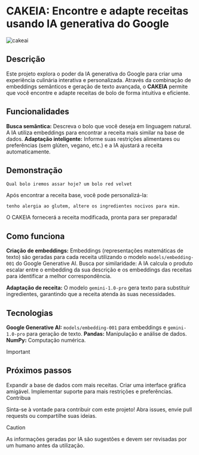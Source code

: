 # CAKEIA: Encontre e adapte receitas usando IA generativa do Google

![cakeai](https://github.com/JefeLuiz/CAKEAI/assets/117955318/ddbcfe26-9a56-4f42-a638-df6c508d954d)

## Descrição
Este projeto explora o poder da IA generativa do Google para criar uma experiência culinária interativa e personalizada. Através da combinação de embeddings semânticos e geração de texto avançada, o **CAKEIA** permite que você encontre e adapte receitas de bolo de forma intuitiva e eficiente.

## Funcionalidades
**Busca semântica:** Descreva o bolo que você deseja em linguagem natural. A IA utiliza embeddings para encontrar a receita mais similar na base de dados.
**Adaptação inteligente:** Informe suas restrições alimentares ou preferências (sem glúten, vegano, etc.) e a IA ajustará a receita automaticamente.

## Demonstração
```Qual bolo iremos assar hoje? um bolo red velvet ```

Após encontrar a receita base, você pode personalizá-la:

```tenho alergia ao glutem, altere os ingredientes nocivos para mim.```

O CAKEIA fornecerá a receita modificada, pronta para ser preparada!

## Como funciona
**Criação de embeddings:** Embeddings (representações matemáticas de texto) são geradas para cada receita utilizando o modelo `models/embedding-001` do Google Generative AI.
Busca por similaridade: A IA calcula o produto escalar entre o embedding da sua descrição e os embeddings das receitas para identificar a melhor correspondência.

**Adaptação de receita:** O modelo `gemini-1.0-pro` gera texto para substituir ingredientes, garantindo que a receita atenda às suas necessidades.

## Tecnologias
**Google Generative AI:** `models/embedding-001` para embeddings e `gemini-1.0-pro` para geração de texto.
**Pandas:** Manipulação e análise de dados.
**NumPy:** Computação numérica.

> [!IMPORTANT]
> ## Próximos passos
> Expandir a base de dados com mais receitas.
> Criar uma interface gráfica amigável.
> Implementar suporte para mais restrições e preferências.
> Contribua

Sinta-se à vontade para contribuir com este projeto! Abra issues, envie pull requests ou compartilhe suas ideias.

> [!CAUTION]
> As informações geradas por IA são sugestões e devem ser revisadas por um humano antes da utilização.
